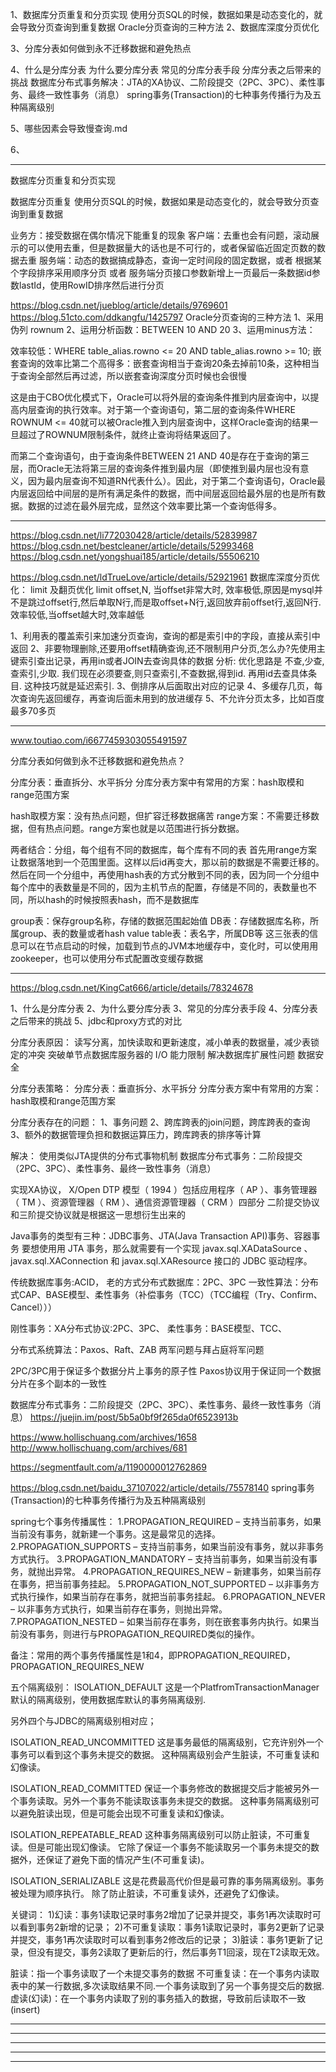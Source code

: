 1、数据库分页重复和分页实现
使用分页SQL的时候，数据如果是动态变化的，就会导致分页查询到重复数据
Oracle分页查询的三种方法
2、数据库深度分页优化

3、分库分表如何做到永不迁移数据和避免热点

4、什么是分库分表
  为什么要分库分表
  常见的分库分表手段
  分库分表之后带来的挑战
  数据库分布式事务解决：JTA的XA协议、二阶段提交（2PC、3PC）、柔性事务、最终一致性事务（消息）
  spring事务(Transaction)的七种事务传播行为及五种隔离级别

5、哪些因素会导致慢查询.md


6、







---------------------------------------------------------------------------------------------------------------------
数据库分页重复和分页实现


数据库分页重复
使用分页SQL的时候，数据如果是动态变化的，就会导致分页查询到重复数据

业务方：接受数据在偶尔情况下能重复的现象
客户端：去重也会有问题，滚动展示的可以使用去重，但是数据量大的话也是不可行的，或者保留临近固定页数的数据去重
服务端：动态的数据搞成静态，查询一定时间段的固定数据，或者 根据某个字段排序采用顺序分页 或者 服务端分页接口参数新增上一页最后一条数据id参数lastId，使用RowID排序然后进行分页


https://blog.csdn.net/jueblog/article/details/9769601
https://blog.51cto.com/ddkangfu/1425797
Oracle分页查询的三种方法
1、采用伪列 rownum
2、运用分析函数：BETWEEN 10 AND 20
3、运用minus方法：


效率较低：WHERE table_alias.rowno <= 20 AND table_alias.rowno >= 10;
嵌套查询的效率比第二个高得多：嵌套查询相当于查询20条去掉前10条，这种相当于查询全部然后再过滤，所以嵌套查询深度分页时候也会很慢

这是由于CBO优化模式下，Oracle可以将外层的查询条件推到内层查询中，以提高内层查询的执行效率。对于第一个查询语句，第二层的查询条件WHERE ROWNUM <= 40就可以被Oracle推入到内层查询中，这样Oracle查询的结果一旦超过了ROWNUM限制条件，就终止查询将结果返回了。

而第二个查询语句，由于查询条件BETWEEN 21 AND 40是存在于查询的第三层，而Oracle无法将第三层的查询条件推到最内层（即使推到最内层也没有意义，因为最内层查询不知道RN代表什么）。因此，对于第二个查询语句，Oracle最内层返回给中间层的是所有满足条件的数据，而中间层返回给最外层的也是所有数据。数据的过滤在最外层完成，显然这个效率要比第一个查询低得多。



---------------------------------------------------------------------------------------------------------------------
https://blog.csdn.net/li772030428/article/details/52839987
https://blog.csdn.net/bestcleaner/article/details/52993468
https://blog.csdn.net/yongshuai185/article/details/55506210



https://blog.csdn.net/ldTrueLove/article/details/52921961
数据库深度分页优化：
limit 及翻页优化
limit offset,N,  当offset非常大时, 效率极低,原因是mysql并不是跳过offset行,然后单取N行,而是取offset+N行,返回放弃前offset行,返回N行.效率较低,当offset越大时,效率越低


1、利用表的覆盖索引来加速分页查询，查询的都是索引中的字段，直接从索引中返回
2、非要物理删除,还要用offset精确查询,还不限制用户分页,怎么办?先使用主键索引查出记录，再用in或者JOIN去查询具体的数据
	分析: 优化思路是 不查,少查,查索引,少取.
	我们现在必须要查,则只查索引,不查数据,得到id.
	再用id去查具体条目.  这种技巧就是延迟索引.
3、倒排序从后面取出对应的记录
4、多缓存几页，每次查询先返回缓存，再查询后面未用到的放进缓存
5、不允许分页太多，比如百度最多70多页







---------------------------------------------------------------------------------------------------------------------


www.toutiao.com/i6677459303055491597

分库分表如何做到永不迁移数据和避免热点？


分库分表：垂直拆分、水平拆分
分库分表方案中有常用的方案：hash取模和range范围方案

hash取模方案：没有热点问题，但扩容迁移数据痛苦
range方案：不需要迁移数据，但有热点问题。range方案也就是以范围进行拆分数据。


两者结合：分组，每个组有不同的数据库，每个库有不同的表
首先用range方案让数据落地到一个范围里面。这样以后id再变大，那以前的数据是不需要迁移的。
然后在同一个分组中，再使用hash表的方式分散到不同的表，因为同一个分组中每个库中的表数量是不同的，因为主机节点的配置，存储是不同的，表数量也不同，所以hash的时候按照表hash，而不是数据库

group表：保存group名称，存储的数据范围起始值
DB表：存储数据库名称，所属group、表的数量或者hash value
table表：表名字，所属DB等
这三张表的信息可以在节点启动的时候，加载到节点的JVM本地缓存中，变化时，可以使用用zookeeper，也可以使用分布式配置改变缓存数据



---------------------------------------------------------------------------------------------------------------------
https://blog.csdn.net/KingCat666/article/details/78324678



1、什么是分库分表
2、为什么要分库分表
3、常见的分库分表手段
4、分库分表之后带来的挑战
5、jdbc和proxy方式的对比


分库分表原因：
读写分离，加快读取和更新速度，减小单表的数据量，减少表锁定的冲突
突破单节点数据库服务器的 I/O 能力限制
解决数据库扩展性问题
数据安全



分库分表策略：
分库分表：垂直拆分、水平拆分
分库分表方案中有常用的方案：hash取模和range范围方案



分库分表存在的问题：
1、事务问题
2、跨库跨表的join问题，跨库跨表的查询
3、额外的数据管理负担和数据运算压力，跨库跨表的排序等计算
  


解决：
使用类似JTA提供的分布式事物机制
数据库分布式事务：二阶段提交（2PC、3PC）、柔性事务、最终一致性事务（消息）


实现XA协议， X/Open DTP 模型（ 1994 ）包括应用程序（ AP ）、事务管理器（ TM ）、资源管理器（ RM ）、通信资源管理器（ CRM ）四部分
二阶提交协议和三阶提交协议就是根据这一思想衍生出来的

Java事务的类型有三种：JDBC事务、JTA(Java Transaction API)事务、容器事务
要想使用用 JTA 事务，那么就需要有一个实现 javax.sql.XADataSource 、 javax.sql.XAConnection 和 javax.sql.XAResource 接口的 JDBC 驱动程序。



传统数据库事务:ACID，
老的方式分布式数据库：2PC、3PC
一致性算法：分布式CAP、BASE模型、柔性事务（补偿事务（TCC）（TCC编程（Try、Confirm、Cancel）））

刚性事务：XA分布式协议:2PC、3PC、
柔性事务：BASE模型、TCC、

分布式系统算法：Paxos、Raft、ZAB
两军问题与拜占庭将军问题

2PC/3PC用于保证多个数据分片上事务的原子性
Paxos协议用于保证同一个数据分片在多个副本的一致性





数据库分布式事务：二阶段提交（2PC、3PC）、柔性事务、最终一致性事务（消息）
https://juejin.im/post/5b5a0bf9f265da0f6523913b

https://www.hollischuang.com/archives/1658
http://www.hollischuang.com/archives/681

https://segmentfault.com/a/1190000012762869


https://blog.csdn.net/baidu_37107022/article/details/75578140
spring事务(Transaction)的七种事务传播行为及五种隔离级别

spring七个事务传播属性：
1.PROPAGATION_REQUIRED – 支持当前事务，如果当前没有事务，就新建一个事务。这是最常见的选择。
2.PROPAGATION_SUPPORTS – 支持当前事务，如果当前没有事务，就以非事务方式执行。
3.PROPAGATION_MANDATORY – 支持当前事务，如果当前没有事务，就抛出异常。
4.PROPAGATION_REQUIRES_NEW – 新建事务，如果当前存在事务，把当前事务挂起。
5.PROPAGATION_NOT_SUPPORTED – 以非事务方式执行操作，如果当前存在事务，就把当前事务挂起。
6.PROPAGATION_NEVER – 以非事务方式执行，如果当前存在事务，则抛出异常。
7.PROPAGATION_NESTED – 如果当前存在事务，则在嵌套事务内执行。如果当前没有事务，则进行与PROPAGATION_REQUIRED类似的操作。

备注：常用的两个事务传播属性是1和4，即PROPAGATION_REQUIRED，PROPAGATION_REQUIRES_NEW


五个隔离级别：
ISOLATION_DEFAULT 
这是一个PlatfromTransactionManager默认的隔离级别，使用数据库默认的事务隔离级别.

另外四个与JDBC的隔离级别相对应；

ISOLATION_READ_UNCOMMITTED 
这是事务最低的隔离级别，它充许别外一个事务可以看到这个事务未提交的数据。 
这种隔离级别会产生脏读，不可重复读和幻像读。

ISOLATION_READ_COMMITTED 
保证一个事务修改的数据提交后才能被另外一个事务读取。另外一个事务不能读取该事务未提交的数据。 
这种事务隔离级别可以避免脏读出现，但是可能会出现不可重复读和幻像读。

ISOLATION_REPEATABLE_READ 
这种事务隔离级别可以防止脏读，不可重复读。但是可能出现幻像读。 
它除了保证一个事务不能读取另一个事务未提交的数据外，还保证了避免下面的情况产生(不可重复读)。

ISOLATION_SERIALIZABLE 
这是花费最高代价但是最可靠的事务隔离级别。事务被处理为顺序执行。 
除了防止脏读，不可重复读外，还避免了幻像读。


关键词： 
1)幻读：事务1读取记录时事务2增加了记录并提交，事务1再次读取时可以看到事务2新增的记录； 
2)不可重复读取：事务1读取记录时，事务2更新了记录并提交，事务1再次读取时可以看到事务2修改后的记录； 
3)脏读：事务1更新了记录，但没有提交，事务2读取了更新后的行，然后事务T1回滚，现在T2读取无效。

脏读：指一个事务读取了一个未提交事务的数据
不可重复读：在一个事务内读取表中的某一行数据,多次读取结果不同.一个事务读取到了另一个事务提交后的数据.
虚读(幻读)：在一个事务内读取了别的事务插入的数据，导致前后读取不一致(insert)



---------------------------------------------------------------------------------------------------------------------







---------------------------------------------------------------------------------------------------------------------










---------------------------------------------------------------------------------------------------------------------











---------------------------------------------------------------------------------------------------------------------






---------------------------------------------------------------------------------------------------------------------



